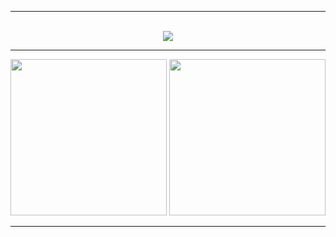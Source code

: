 <hr>
<p align="center">
  <br>
  <img src="https://readme-typing-svg.herokuapp.com?color=%23F70000&lines=GNU%2FLinux+%3C3&center=true">
</p>
<hr>
<p align="center">
  <img src="https://github-readme-stats.vercel.app/api?username=K1llf0rce&show_icons=true&theme=github_dark&hide_border=true" height="250">
  <img src="https://github-readme-stats.vercel.app/api/top-langs/?username=K1llf0rce&theme=github_dark&hide_border=true" height="250">
</p>
<hr>
